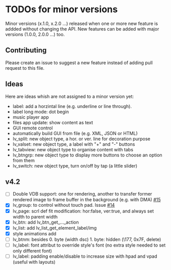 # TODOs for minor versions
Minor versions (x.1.0, x.2.0 ...) released when one or more new feature is addded without changing the API. New features can be added with major versions (1.0.0, 2.0.0 ...) too. 

## Contributing
Please create an issue to suggest a new feature instead of adding pull request to this file.

## Ideas
Here are ideas whish are not assigned to a minor version yet:
- label: add a horzintal line (e.g. underline or line through). 
- label long mode: dot begin
- music player app
- files app update: show content as text
- GUI remote control
- automatically build GUI from file (e.g. XML, JSON or HTML)
- lv_split: new object type, a hor. or ver. line for decoration purpose
- lv_valset: new object type, a label with "+" and "-" buttons
- lv_tabview: new object type to organise content with tabs
- lv_btngrp: new object type to display more buttons to choose an option from them
- lv_switch: new object type, turn on/off by tap (a little slider)

## v4.2
- [ ] Double VDB support: one for rendering, another to transfer former rendered image to frame buffer in the background (e.g. with DMA) [#15](https://github.com/littlevgl/lvgl/issues/15)
- [x] lv_group: to control without touch pad. Issue [#14](https://github.com/littlevgl/lvgl/issues/14)
- [x] lv_page: scrl def fit modification: hor:false, ver:true, and always set width to parent width
- [x] lv_btn: add lv_btn_get_..._action
- [x] lv_list: add lv_list_get_element_label/img
- [x] style animations add
- [ ] lv_btnm:  besides 0. byte (width dsc) 1. byte: hidden (\177, 0x7F, delete)
- [ ] lv_label: font attribut to override style's font (no extra style needed to set only different font)
- [ ] lv_label: padding enable/disable to increase size with hpad and vpad (useful with layouts)
